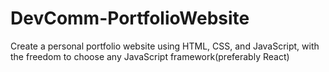 # DevComm-PortfolioWebsite
Create a personal portfolio website using HTML, CSS, and JavaScript, with the freedom to choose any JavaScript framework(preferably React)
